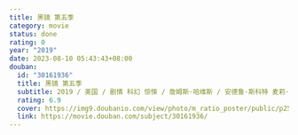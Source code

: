 ```yaml
---
title: 黑镜 第五季
category: movie
status: done
rating: 0
year: "2019"
date: 2023-08-10 05:43:43+08:00
douban:
  id: "30161936"
  title: 黑镜 第五季
  subtitle: 2019 / 美国 / 剧情 科幻 惊悚 / 詹姆斯·哈维斯 / 安德鲁·斯科特 麦莉·赛勒斯
  rating: 6.9
  cover: https://img9.doubanio.com/view/photo/m_ratio_poster/public/p2558381556.jpg
  link: https://movie.douban.com/subject/30161936/
---
```



